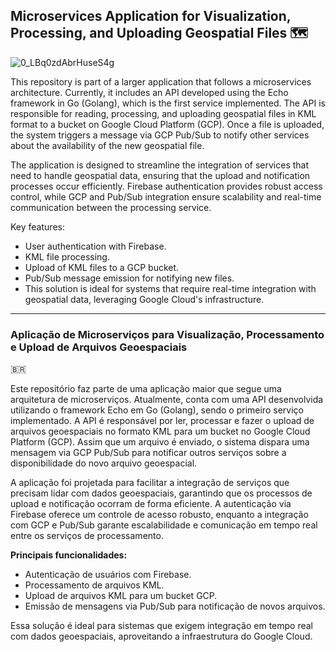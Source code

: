 ## Microservices Application for Visualization, Processing, and Uploading Geospatial Files 🗺️

![0_LBq0zdAbrHuseS4g](https://github.com/user-attachments/assets/b8586096-cb78-4976-bb54-4b9cd4a77375)

This repository is part of a larger application that follows a microservices architecture. Currently, it includes an API developed using the Echo framework in Go (Golang), which is the first service implemented. The API is responsible for reading, processing, and uploading geospatial files in KML format to a bucket on Google Cloud Platform (GCP). Once a file is uploaded, the system triggers a message via GCP Pub/Sub to notify other services about the availability of the new geospatial file.

The application is designed to streamline the integration of services that need to handle geospatial data, ensuring that the upload and notification processes occur efficiently. Firebase authentication provides robust access control, while GCP and Pub/Sub integration ensure scalability and real-time communication between the processing service.

Key features:

- User authentication with Firebase.
- KML file processing.
- Upload of KML files to a GCP bucket.
- Pub/Sub message emission for notifying new files.
- This solution is ideal for systems that require real-time integration with geospatial data, leveraging Google Cloud's infrastructure.

<hr>

### Aplicação de Microserviços para Visualização, Processamento e Upload de Arquivos Geoespaciais

🇧🇷

Este repositório faz parte de uma aplicação maior que segue uma arquitetura de microserviços. Atualmente, conta com uma API desenvolvida utilizando o framework Echo em Go (Golang), sendo o primeiro serviço implementado. A API é responsável por ler, processar e fazer o upload de arquivos geoespaciais no formato KML para um bucket no Google Cloud Platform (GCP). Assim que um arquivo é enviado, o sistema dispara uma mensagem via GCP Pub/Sub para notificar outros serviços sobre a disponibilidade do novo arquivo geoespacial.

A aplicação foi projetada para facilitar a integração de serviços que precisam lidar com dados geoespaciais, garantindo que os processos de upload e notificação ocorram de forma eficiente. A autenticação via Firebase oferece um controle de acesso robusto, enquanto a integração com GCP e Pub/Sub garante escalabilidade e comunicação em tempo real entre os serviços de processamento.

**Principais funcionalidades:**

- Autenticação de usuários com Firebase.
- Processamento de arquivos KML.
- Upload de arquivos KML para um bucket GCP.
- Emissão de mensagens via Pub/Sub para notificação de novos arquivos.

Essa solução é ideal para sistemas que exigem integração em tempo real com dados geoespaciais, aproveitando a infraestrutura do Google Cloud.
